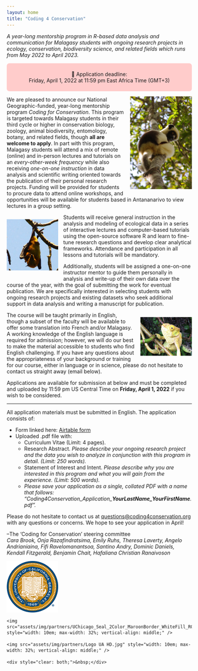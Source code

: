 ```yaml
---
layout: home
title: "Coding 4 Conservation"
---
```

<p><em>A year-long mentorship program in R-based data analysis and communication for Malagasy students with ongoing research projects in ecology, conservation, biodiversity science, and related fields which runs from May 2022 to April 2023.</em></p>

<div style="background: #ffcccb; border-radius: 0.5em; padding: 0.5em;">
<p><center>🛑 Application deadline:<br />
Friday, April 1, 2022 at 11:59 pm East Africa Time (GMT+3)</center></p>
</div>

<img src="assets/img/IMGP0119.JPG" style="float: right; max-width: 12em; margin: 1em 0 1em 1em;" />
 
<p>We are pleased to announce our National Geographic-funded, year-long mentorship program <em>Coding for Conservation</em>. This program is targeted towards Malagasy students in their third cycle or higher in conservation biology, zoology, animal biodiversity, entomology, botany, and related fields, though <strong>all are welcome to apply</strong>. In part with this program, Malagasy students will attend a mix of remote (online) and in-person lectures and tutorials on an <em>every-other-week frequency</em> while also receiving <em>one-on-one instruction</em> in data analysis and scientific writing oriented towards the publication of their personal research projects. Funding will be provided for students to procure data to attend online workshops, and opportunities will be available for students based in Antananarivo to view lectures in a group setting.</p>

<img src="assets/img/IMGP1272.JPG" style="float: left; max-width: 10em; margin: 1em 1em 1em 0;" />

<p>Students will receive general instruction in the analysis and modeling of ecological data in a series of interactive lectures and computer-based tutorials using the open-source software R and learn to fine-tune research questions and develop clear analytical frameworks. <!-- A preliminary outline of our planned instructional series is available here: link??? //--> Attendance and participation in all lessons and tutorials will be mandatory.</p>

<p>Additionally, students will be assigned a one-on-one instructor mentor to guide them personally in analysis and write-up of their own data over the course of the year, with the goal of submitting the work for eventual publication. We are specifically interested in selecting students with ongoing research projects and existing datasets who seek additional support in data analysis and writing a manuscript for publication. </p>

<img src="assets/img/IMG_1317.JPG" style="float: right; width: 60%; max-width: 10em; margin: 1em 0 1em 1em;" />

<p>The course will be taught primarily in English, though a subset of the faculty will be available to offer some translation into French and/or Malagasy. A working knowledge of the English language is required for admission; however, we will do our best to make the material accessible to students who find English challenging. If you have any questions about the appropriateness of your background or training for our course, either in language or in science, please do not hesitate to contact us straight away (email below).</p>

<p>Applications are available for submission at below and must be completed and uploaded by 11:59 pm US Central Time on <strong>Friday, April 1, 2022</strong> if you wish to be considered.</p>

<hr />

<p>All application materials must be submitted in English. The application consists of:</p>

<ul>
	<li>Form linked here: <a href="https://airtable.com/shrQ463kbsRkYO0AL">Airtable form</a></li>
	<li>Uploaded .pdf file with:
		<ul>
			<li>Curriculum Vitae (Limit: 4 pages).</li>
			<li>Research Abstract. <em>Please describe your ongoing research project and the data you wish to analyze in conjunction with this program in detail. (Limit: 250 words).</em></li>
			<li>Statement of Interest and Intent. <em>Please describe why you are interested in this program and what you will gain from the experience. (Limit: 500 words).</em></li>
			<li><em>Please save your application as a single, collated PDF with a name that follows: “Coding4Conservation_Application_<strong>YourLastName_YourFirstName</strong>.pdf”.</em></li>
		</ul>
	</li>
</ul>

<p>Please do not hesitate to contact us at <a href="mailto:questions@coding4conservation.org">questions@coding4conservation.org</a> with any questions or concerns. We hope to see your application in April!</p>

<p>–The ‘Coding for Conservation’ steering committee<br />
<em>Cara Brook, Onja Razafindratsima, Emily Ruhs, Theresa Laverty, Angelo Andrianiaina, Fifi Ravelomanantsoa, Santino Andry, Dominic Daniels, Kendall Fitzgerald, Benjamin Chait, Hafaliana Christian Ranaivoson</em></p>

<div style="vertical-align: middle;">
	<img src="assets/img/partners/ucbseal_139_540.png" style="width: 10em; max-width: 30%; vertical-align: middle;" />
	
	<img src="assets/img/partners/UChicago_Seal_2Color_MaroonBorder_WhiteFill_RGB.png" style="width: 10em; max-width: 32%; vertical-align: middle;" />
	
	<img src="assets/img/partners/Logo UA HD.jpg" style="width: 10em; max-width: 32%; vertical-align: middle;" />
	
	<div style="clear: both;">&nbsp;</div>
</div>
